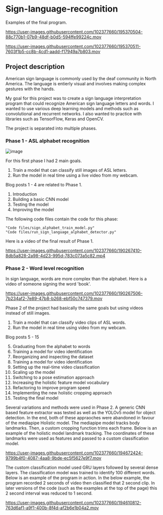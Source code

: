 # Sign-language-recognition

Examples of the final program.


https://user-images.githubusercontent.com/102377660/195370504-88c770b1-07b9-48df-b0d5-594ffe99224c.mov




https://user-images.githubusercontent.com/102377660/195370511-7603f1b5-cc8b-4cd1-aadd-f17949a7b803.mov


## Project description

American sign language is commonly used by the deaf community in North America. The language is entierly visual and involves making complex gestures with the hands. 

My goal for this project was to create a sign language interpretation program that could recognize American sign language letters and words.
I wanted to use various deep learning models and methods such as convolutional and recurrent networks. I also wanted to practice with libraries such as TensorFlow, Keras and OpenCV.

The project is separated into multiple phases. 

### Phase 1 - ASL alphabet recognition

![image](https://user-images.githubusercontent.com/102377660/188241142-5a4b53ac-6798-4414-ba48-04d25f66d2d6.png)

For this first phase I had 2 main goals. 

1. Train a model that can classify still images of ASL letters. 
2. Run the model in real time using a live video from my webcam.

Blog posts 1 - 4 are related to Phase 1. 


1. Introduction
2. Building a basic CNN model
3. Testing the model
4. Improving the model


The following code files contain the code for this phase:

```
"Code files/sign_alphabet_train_model.py"
"Code files/run_sign_language_alphabet_detector.py"
```

Here is a video of the final result of Phase 1.


https://user-images.githubusercontent.com/102377660/190267410-8db5a828-2a98-4d23-995d-783c073a5c82.mp4


### Phase 2 - Word level recognition

In sign language, words are more complex than the alphabet. Here is a video of someone signing the word 'book'.

https://user-images.githubusercontent.com/102377660/190267506-7b234af2-7e89-47b8-b268-ebf50c747379.mov


Phase 2 of the project had basically the same goals but using videos instead of still images.

1. Train a model that can classify video clips of ASL words. 
2. Run the model in real time using video from my webcam. 


Blog posts 5 - 15

5. Graduating from the alphabet to words
6. Training a model for video identification
7. Reorganizing and inspecting the dataset
6. Training a model for video identification
9. Setting up the real-time video classification
10. Scaling up the model
11. Switching to a pose estimation approach
12. Increasing the holistic feature model vocabulary
13. Refactoring to improve program speed
14. Implementing the new holistic cropping approach
15. Testing the final model

Several variations and methods were used in Phase 2. A generic CNN based feature extractor was tested as well as the YOLOv5 model for object detection. In the end, both of these appraoches were abandoned in favour of the mediapipe Holistic model. The mediapipe model tracks body landmarks. Then, a custom cropping function trims each frame. Below is an example of the holistic model landmark tracking. The coordinates of these landmarks were used as features and passed to a custom classification model.  

https://user-images.githubusercontent.com/102377660/194672424-9799b4f0-4087-4aa8-9bde-ec5f5627e9f7.mov

The custom classification model used GRU layers followed by several dense layers. The classification model was trained to identify 100 different words. Below is an example of the program in action. In the below example, the program recorded 2 seconds of video then classified that 2 second clip. In later versions of the code (such as the examples at the top of the page) this 2 second interval was reduced to 1 second. 


https://user-images.githubusercontent.com/102377660/194610812-763d6af1-a9f1-400b-8f4d-af2b6e1b04a2.mov


